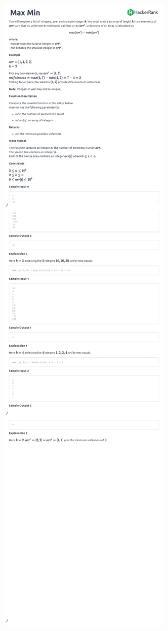 ![Alt text](/ProblemStatement/angry-children-English_page-0001.jpg)
![Alt text](/ProblemStatement/angry-children-English_page-0002.jpg)
![Alt text](/ProblemStatement/angry-children-English_page-0003.jpg)